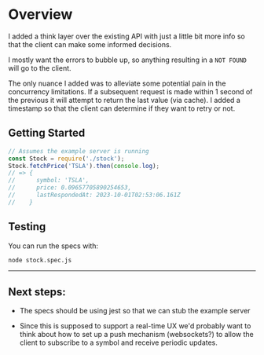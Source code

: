 # Overview

I added a think layer over the existing API with just a little bit
more info so that the client can make some informed decisions.

I mostly want the errors to bubble up, so anything resulting in
a `NOT FOUND` will go to the client.

The only nuance I added was to alleviate some potential pain
in the concurrency limitations. If a subsequent request is made
within 1 second of the previous it will attempt to return the
last value (via cache). I added a timestamp so that the client
can determine if they want to retry or not.

## Getting Started

```javascript
// Assumes the example server is running
const Stock = require('./stock');
Stock.fetchPrice('TSLA').then(console.log);
// => {
//      symbol: 'TSLA',
//      price: 0.09657705890254653,
//      lastRespondedAt: 2023-10-01T02:53:06.161Z
//    }
```

## Testing
You can run the specs with:

```bash
node stock.spec.js
```

---

## Next steps:

- The specs should be using jest so that we can stub the example server

- Since this is supposed to support a real-time UX we'd probably want
  to think about how to set up a push mechanism (websockets?) to allow
  the client to subscribe to a symbol and receive periodic updates.
